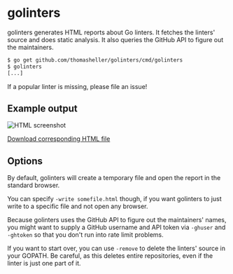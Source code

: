 # golinters

golinters generates HTML reports about Go linters. It fetches the
linters' source and does static analysis. It also queries the GitHub
API to figure out the maintainers.

```sh
$ go get github.com/thomasheller/golinters/cmd/golinters
$ golinters
[...]
```

If a popular linter is missing, please file an issue!

## Example output

![HTML screenshot](https://raw.githubusercontent.com/thomasheller/golinters/master/examples/output-2017-03-31-214655-CEST.png)

[Download corresponding HTML file](https://raw.githubusercontent.com/thomasheller/golinters/master/examples/output-2017-03-31-214655-CEST.html)

## Options

By default, golinters will create a temporary file and open the report
in the standard browser.

You can specify `-write somefile.html` though, if you want golinters
to just write to a specific file and not open any browser.

Because golinters uses the GitHub API to figure out the maintainers'
names, you might want to supply a GitHub username and API token via
`-ghuser` and `-ghtoken` so that you don't run into rate limit
problems.

If you want to start over, you can use `-remove` to delete the
linters' source in your GOPATH. Be careful, as this deletes entire
repositories, even if the linter is just one part of it.
